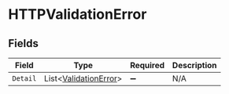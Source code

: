 # HTTPValidationError


## Fields

| Field                                                               | Type                                                                | Required                                                            | Description                                                         |
| ------------------------------------------------------------------- | ------------------------------------------------------------------- | ------------------------------------------------------------------- | ------------------------------------------------------------------- |
| `Detail`                                                            | List<[ValidationError](../../Models/Components/ValidationError.md)> | :heavy_minus_sign:                                                  | N/A                                                                 |